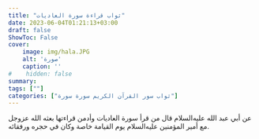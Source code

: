 ```yaml
---
title: "ثواب قراءة سورة العاديات"
date: 2023-06-04T01:21:13+03:00
draft: false
ShowToc: False
cover:
    image: img/hala.JPG
    alt: 'صورة'
    caption: ''
#    hidden: false
summary: 
tags: [""]
categories: ["ثواب سور القرآن الكريم سورة سورة"]
---
```

عن أبي عبد الله عليه‌السلام قال من قرأ سورة العاديات وأدمن قراءتها بعثه
الله عزوجل مع أمير المؤمنين عليه‌السلام يوم القيامة خاصة وكان في حجره
ورفقائه.

